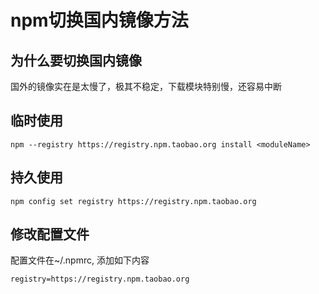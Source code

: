 # npm切换国内镜像方法

## 为什么要切换国内镜像
国外的镜像实在是太慢了，极其不稳定，下载模块特别慢，还容易中断

## 临时使用
	
	npm --registry https://registry.npm.taobao.org install <moduleName>

## 持久使用

	npm config set registry https://registry.npm.taobao.org

## 修改配置文件	
配置文件在~/.npmrc, 添加如下内容

	registry=https://registry.npm.taobao.org	
